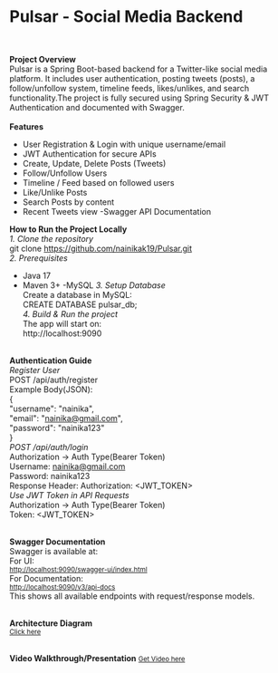 <h1>Pulsar - Social Media Backend</h1><br>

**Project Overview**<br>
Pulsar is a Spring Boot-based backend for a Twitter-like social media platform. It includes user authentication, posting tweets (posts), a follow/unfollow system, timeline feeds, likes/unlikes, and search functionality.The project is fully secured using Spring Security & JWT Authentication and documented with Swagger.<br><br>
**Features**
- User Registration & Login with unique username/email
- JWT Authentication for secure APIs
- Create, Update, Delete Posts (Tweets)
- Follow/Unfollow Users
- Timeline / Feed based on followed users
- Like/Unlike Posts
- Search Posts by content
- Recent Tweets view
-Swagger API Documentation

**How to Run the Project Locally**<br>
*1. Clone the repository*<br>
git clone https://github.com/nainikak19/Pulsar.git<br>
*2. Prerequisites*<br>
- Java 17
- Maven 3+
-MySQL
*3. Setup Database*<br>
Create a database in MySQL:<br>
CREATE DATABASE pulsar_db;<br>
*4. Build & Run the project*<br>
The app will start on:<br>
http://localhost:9090<br><br>

**Authentication Guide**<br>
*Register User*<br>
POST /api/auth/register<br>
Example Body(JSON):<br>
{<br>
    "username": "nainika",<br>
    "email": "nainika@gmail.com",<br>
    "password": "nainika123"<br>
}<br>
*POST /api/auth/login*<br>
Authorization -> Auth Type(Bearer Token)<br>
Username: nainika@gmail.com<br>
Password: nainika123<br>
Response Header: Authorization: <JWT_TOKEN><br>
*Use JWT Token in API Requests*<br>
Authorization -> Auth Type(Bearer Token)<br>
Token: <JWT_TOKEN><br><br>

**Swagger Documentation**<br>
Swagger is available at:<br>
For UI:<br>
[<small>http://localhost:9090/swagger-ui/index.html</small>](http://localhost:9090/swagger-ui/index.html)<br>
For Documentation:<br>
[<small>http://localhost:9090/v3/api-docs</small>](http://localhost:9090/v3/api-docs)<br>
This shows all available endpoints with request/response models.<br><br>

**Architecture Diagram**<br>
[<small>Click here</small>](https://excalidraw.com/#json=hDPVOGzhd5-wiUjESOfdi,31cqfIjUwI7PJ7pZBgFCSg)<br><br>

**Video Walkthrough/Presentation**
[<small>Get Video here</small>](https://drive.google.com/file/d/1cunIowJhAaw0SkjvICJ5aoMTasYmlK7X/view?usp=sharing)


